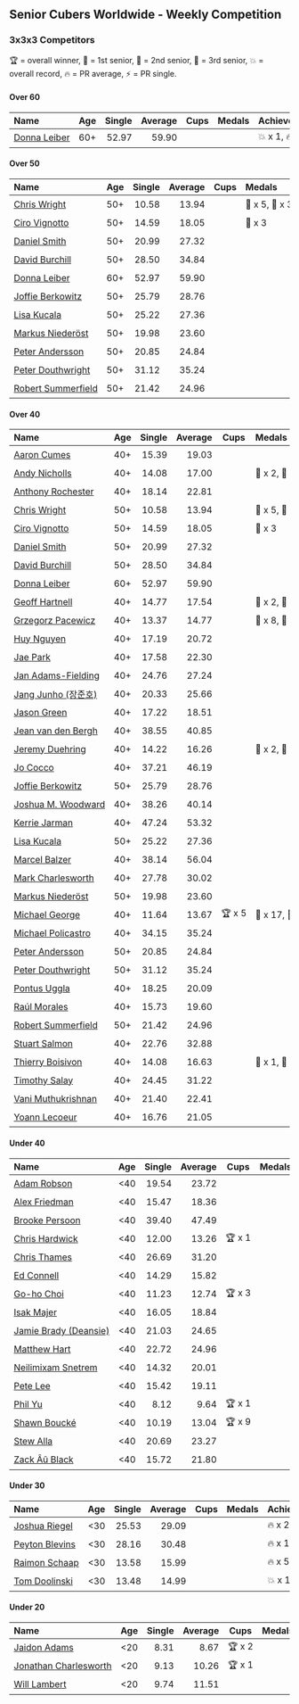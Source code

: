 ## Senior Cubers Worldwide - Weekly Competition
### 3x3x3 Competitors

🏆 = overall winner, 🥇 = 1st senior, 🥈 = 2nd senior, 🥉 = 3rd senior, 💥 = overall record, 🔥 = PR average, ⚡ = PR single.

#### Over 60

| Name | Age | Single | Average | Cups | Medals | Achievements |
| :-- | :--: | --: | --: | :--: | :-- | :-- |
| [<span style="white-space: nowrap">Donna Leiber</span>](../../persons/donna_leiber/333.md) | 60+ | 52.97 | 59.90 |  |  | <span style="white-space: nowrap">💥 x 1, 🔥 x 1, ⚡ x 1</span> |

#### Over 50

| Name | Age | Single | Average | Cups | Medals | Achievements |
| :-- | :--: | --: | --: | :--: | :-- | :-- |
| [<span style="white-space: nowrap">Chris Wright</span>](../../persons/chris_wright/333.md) | 50+ | 10.58 | 13.94 |  | <span style="white-space: nowrap">🥇 x 5, 🥈 x 3</span> | <span style="white-space: nowrap">💥 x 4, 🔥 x 3, ⚡ x 3</span> |
| [<span style="white-space: nowrap">Ciro Vignotto</span>](../../persons/ciro_vignotto/333.md) | 50+ | 14.59 | 18.05 |  | <span style="white-space: nowrap">🥉 x 3</span> | <span style="white-space: nowrap">🔥 x 2, ⚡ x 3</span> |
| [<span style="white-space: nowrap">Daniel Smith</span>](../../persons/daniel_smith/333.md) | 50+ | 20.99 | 27.32 |  |  | <span style="white-space: nowrap">💥 x 2, 🔥 x 4, ⚡ x 8</span> |
| [<span style="white-space: nowrap">David Burchill</span>](../../persons/david_burchill/333.md) | 50+ | 28.50 | 34.84 |  |  | <span style="white-space: nowrap">🔥 x 3, ⚡ x 4</span> |
| [<span style="white-space: nowrap">Donna Leiber</span>](../../persons/donna_leiber/333.md) | 60+ | 52.97 | 59.90 |  |  | <span style="white-space: nowrap">💥 x 1, 🔥 x 1, ⚡ x 1</span> |
| [<span style="white-space: nowrap">Joffie Berkowitz</span>](../../persons/joffie_berkowitz/333.md) | 50+ | 25.79 | 28.76 |  |  | <span style="white-space: nowrap">🔥 x 6, ⚡ x 3</span> |
| [<span style="white-space: nowrap">Lisa Kucala</span>](../../persons/lisa_kucala/333.md) | 50+ | 25.22 | 27.36 |  |  | <span style="white-space: nowrap">🔥 x 4, ⚡ x 4</span> |
| [<span style="white-space: nowrap">Markus Niederöst</span>](../../persons/markus_niederost/333.md) | 50+ | 19.98 | 23.60 |  |  | <span style="white-space: nowrap">🔥 x 1, ⚡ x 1</span> |
| [<span style="white-space: nowrap">Peter Andersson</span>](../../persons/peter_andersson/333.md) | 50+ | 20.85 | 24.84 |  |  | <span style="white-space: nowrap">🔥 x 3, ⚡ x 3</span> |
| [<span style="white-space: nowrap">Peter Douthwright</span>](../../persons/peter_douthwright/333.md) | 50+ | 31.12 | 35.24 |  |  | <span style="white-space: nowrap">🔥 x 5, ⚡ x 3</span> |
| [<span style="white-space: nowrap">Robert Summerfield</span>](../../persons/robert_summerfield/333.md) | 50+ | 21.42 | 24.96 |  |  | <span style="white-space: nowrap">🔥 x 7, ⚡ x 5</span> |

#### Over 40

| Name | Age | Single | Average | Cups | Medals | Achievements |
| :-- | :--: | --: | --: | :--: | :-- | :-- |
| [<span style="white-space: nowrap">Aaron Cumes</span>](../../persons/aaron_cumes/333.md) | 40+ | 15.39 | 19.03 |  |  | <span style="white-space: nowrap">🔥 x 6, ⚡ x 4</span> |
| [<span style="white-space: nowrap">Andy Nicholls</span>](../../persons/andy_nicholls/333.md) | 40+ | 14.08 | 17.00 |  | <span style="white-space: nowrap">🥈 x 2, 🥉 x 4</span> | <span style="white-space: nowrap">🔥 x 4, ⚡ x 3</span> |
| [<span style="white-space: nowrap">Anthony Rochester</span>](../../persons/anthony_rochester/333.md) | 40+ | 18.14 | 22.81 |  |  | <span style="white-space: nowrap">🔥 x 2, ⚡ x 3</span> |
| [<span style="white-space: nowrap">Chris Wright</span>](../../persons/chris_wright/333.md) | 50+ | 10.58 | 13.94 |  | <span style="white-space: nowrap">🥇 x 5, 🥈 x 3</span> | <span style="white-space: nowrap">💥 x 4, 🔥 x 3, ⚡ x 3</span> |
| [<span style="white-space: nowrap">Ciro Vignotto</span>](../../persons/ciro_vignotto/333.md) | 50+ | 14.59 | 18.05 |  | <span style="white-space: nowrap">🥉 x 3</span> | <span style="white-space: nowrap">🔥 x 2, ⚡ x 3</span> |
| [<span style="white-space: nowrap">Daniel Smith</span>](../../persons/daniel_smith/333.md) | 50+ | 20.99 | 27.32 |  |  | <span style="white-space: nowrap">💥 x 2, 🔥 x 4, ⚡ x 8</span> |
| [<span style="white-space: nowrap">David Burchill</span>](../../persons/david_burchill/333.md) | 50+ | 28.50 | 34.84 |  |  | <span style="white-space: nowrap">🔥 x 3, ⚡ x 4</span> |
| [<span style="white-space: nowrap">Donna Leiber</span>](../../persons/donna_leiber/333.md) | 60+ | 52.97 | 59.90 |  |  | <span style="white-space: nowrap">💥 x 1, 🔥 x 1, ⚡ x 1</span> |
| [<span style="white-space: nowrap">Geoff Hartnell</span>](../../persons/geoff_hartnell/333.md) | 40+ | 14.77 | 17.54 |  | <span style="white-space: nowrap">🥈 x 2, 🥉 x 5</span> | <span style="white-space: nowrap">🔥 x 7, ⚡ x 4</span> |
| [<span style="white-space: nowrap">Grzegorz Pacewicz</span>](../../persons/grzegorz_pacewicz/333.md) | 40+ | 13.37 | 14.77 |  | <span style="white-space: nowrap">🥈 x 8, 🥉 x 3</span> | <span style="white-space: nowrap">🔥 x 3, ⚡ x 1</span> |
| [<span style="white-space: nowrap">Huy Nguyen</span>](../../persons/huy_nguyen/333.md) | 40+ | 17.19 | 20.72 |  |  | <span style="white-space: nowrap">🔥 x 3, ⚡ x 4</span> |
| [<span style="white-space: nowrap">Jae Park</span>](../../persons/jae_park/333.md) | 40+ | 17.58 | 22.30 |  |  | <span style="white-space: nowrap">🔥 x 5, ⚡ x 4</span> |
| [<span style="white-space: nowrap">Jan Adams-Fielding</span>](../../persons/jan_adams_fielding/333.md) | 40+ | 24.76 | 27.24 |  |  | <span style="white-space: nowrap">🔥 x 10, ⚡ x 7</span> |
| [<span style="white-space: nowrap">Jang Junho (장준호)</span>](../../persons/jang_junho/333.md) | 40+ | 20.33 | 25.66 |  |  | <span style="white-space: nowrap">🔥 x 4, ⚡ x 2</span> |
| [<span style="white-space: nowrap">Jason Green</span>](../../persons/jason_green/333.md) | 40+ | 17.22 | 18.51 |  |  | <span style="white-space: nowrap">🔥 x 1, ⚡ x 1</span> |
| [<span style="white-space: nowrap">Jean van den Bergh</span>](../../persons/jean_van_den_bergh/333.md) | 40+ | 38.55 | 40.85 |  |  | <span style="white-space: nowrap">🔥 x 1, ⚡ x 1</span> |
| [<span style="white-space: nowrap">Jeremy Duehring</span>](../../persons/jeremy_duehring/333.md) | 40+ | 14.22 | 16.26 |  | <span style="white-space: nowrap">🥈 x 2, 🥉 x 3</span> | <span style="white-space: nowrap">🔥 x 6, ⚡ x 3</span> |
| [<span style="white-space: nowrap">Jo Cocco</span>](../../persons/jo_cocco/333.md) | 40+ | 37.21 | 46.19 |  |  | <span style="white-space: nowrap">🔥 x 5, ⚡ x 4</span> |
| [<span style="white-space: nowrap">Joffie Berkowitz</span>](../../persons/joffie_berkowitz/333.md) | 50+ | 25.79 | 28.76 |  |  | <span style="white-space: nowrap">🔥 x 6, ⚡ x 3</span> |
| [<span style="white-space: nowrap">Joshua M. Woodward</span>](../../persons/joshua_m_woodward/333.md) | 40+ | 38.26 | 40.14 |  |  | <span style="white-space: nowrap">🔥 x 3, ⚡ x 2</span> |
| [<span style="white-space: nowrap">Kerrie Jarman</span>](../../persons/kerrie_jarman/333.md) | 40+ | 47.24 | 53.32 |  |  | <span style="white-space: nowrap">🔥 x 1, ⚡ x 1</span> |
| [<span style="white-space: nowrap">Lisa Kucala</span>](../../persons/lisa_kucala/333.md) | 50+ | 25.22 | 27.36 |  |  | <span style="white-space: nowrap">🔥 x 4, ⚡ x 4</span> |
| [<span style="white-space: nowrap">Marcel Balzer</span>](../../persons/marcel_balzer/333.md) | 40+ | 38.14 | 56.04 |  |  | <span style="white-space: nowrap">🔥 x 2, ⚡ x 2</span> |
| [<span style="white-space: nowrap">Mark Charlesworth</span>](../../persons/mark_charlesworth/333.md) | 40+ | 27.78 | 30.02 |  |  | <span style="white-space: nowrap">🔥 x 2, ⚡ x 2</span> |
| [<span style="white-space: nowrap">Markus Niederöst</span>](../../persons/markus_niederost/333.md) | 50+ | 19.98 | 23.60 |  |  | <span style="white-space: nowrap">🔥 x 1, ⚡ x 1</span> |
| [<span style="white-space: nowrap">Michael George</span>](../../persons/michael_george/333.md) | 40+ | 11.64 | 13.67 | <span style="white-space: nowrap">🏆 x 5</span> | <span style="white-space: nowrap">🥇 x 17, 🥈 x 4</span> | <span style="white-space: nowrap">💥 x 5, 🔥 x 5, ⚡ x 3</span> |
| [<span style="white-space: nowrap">Michael Policastro</span>](../../persons/michael_policastro/333.md) | 40+ | 34.15 | 35.24 |  |  | <span style="white-space: nowrap">🔥 x 1, ⚡ x 1</span> |
| [<span style="white-space: nowrap">Peter Andersson</span>](../../persons/peter_andersson/333.md) | 50+ | 20.85 | 24.84 |  |  | <span style="white-space: nowrap">🔥 x 3, ⚡ x 3</span> |
| [<span style="white-space: nowrap">Peter Douthwright</span>](../../persons/peter_douthwright/333.md) | 50+ | 31.12 | 35.24 |  |  | <span style="white-space: nowrap">🔥 x 5, ⚡ x 3</span> |
| [<span style="white-space: nowrap">Pontus Uggla</span>](../../persons/pontus_uggla/333.md) | 40+ | 18.25 | 20.09 |  |  | <span style="white-space: nowrap">🔥 x 1, ⚡ x 1</span> |
| [<span style="white-space: nowrap">Raúl Morales</span>](../../persons/raul_morales/333.md) | 40+ | 15.73 | 19.60 |  |  | <span style="white-space: nowrap">🔥 x 1, ⚡ x 1</span> |
| [<span style="white-space: nowrap">Robert Summerfield</span>](../../persons/robert_summerfield/333.md) | 50+ | 21.42 | 24.96 |  |  | <span style="white-space: nowrap">🔥 x 7, ⚡ x 5</span> |
| [<span style="white-space: nowrap">Stuart Salmon</span>](../../persons/stuart_salmon/333.md) | 40+ | 22.76 | 32.88 |  |  | <span style="white-space: nowrap">🔥 x 1, ⚡ x 1</span> |
| [<span style="white-space: nowrap">Thierry Boisivon</span>](../../persons/thierry_boisivon/333.md) | 40+ | 14.08 | 16.63 |  | <span style="white-space: nowrap">🥈 x 1, 🥉 x 4</span> | <span style="white-space: nowrap">🔥 x 2, ⚡ x 5</span> |
| [<span style="white-space: nowrap">Timothy Salay</span>](../../persons/timothy_salay/333.md) | 40+ | 24.45 | 31.22 |  |  | <span style="white-space: nowrap">🔥 x 3, ⚡ x 4</span> |
| [<span style="white-space: nowrap">Vani Muthukrishnan</span>](../../persons/vani_muthukrishnan/333.md) | 40+ | 21.40 | 22.41 |  |  | <span style="white-space: nowrap">🔥 x 1, ⚡ x 1</span> |
| [<span style="white-space: nowrap">Yoann Lecoeur</span>](../../persons/yoann_lecoeur/333.md) | 40+ | 16.76 | 21.05 |  |  | <span style="white-space: nowrap">🔥 x 1, ⚡ x 3</span> |

#### Under 40

| Name | Age | Single | Average | Cups | Medals | Achievements |
| :-- | :--: | --: | --: | :--: | :-- | :-- |
| [<span style="white-space: nowrap">Adam Robson</span>](../../persons/adam_robson/333.md) | <40 | 19.54 | 23.72 |  |  | <span style="white-space: nowrap">🔥 x 4, ⚡ x 6</span> |
| [<span style="white-space: nowrap">Alex Friedman</span>](../../persons/alex_friedman/333.md) | <40 | 15.47 | 18.36 |  |  | <span style="white-space: nowrap">🔥 x 3, ⚡ x 3</span> |
| [<span style="white-space: nowrap">Brooke Persoon</span>](../../persons/brooke_persoon/333.md) | <40 | 39.40 | 47.49 |  |  | <span style="white-space: nowrap">🔥 x 2, ⚡ x 2</span> |
| [<span style="white-space: nowrap">Chris Hardwick</span>](../../persons/chris_hardwick/333.md) | <40 | 12.00 | 13.26 | <span style="white-space: nowrap">🏆 x 1</span> |  | <span style="white-space: nowrap">🔥 x 3, ⚡ x 3</span> |
| [<span style="white-space: nowrap">Chris Thames</span>](../../persons/chris_thames/333.md) | <40 | 26.69 | 31.20 |  |  | <span style="white-space: nowrap">🔥 x 4, ⚡ x 4</span> |
| [<span style="white-space: nowrap">Ed Connell</span>](../../persons/ed_connell/333.md) | <40 | 14.29 | 15.82 |  |  | <span style="white-space: nowrap">🔥 x 7, ⚡ x 1</span> |
| [<span style="white-space: nowrap">Go-ho Choi</span>](../../persons/go_ho_choi/333.md) | <40 | 11.23 | 12.74 | <span style="white-space: nowrap">🏆 x 3</span> |  | <span style="white-space: nowrap">💥 x 2, 🔥 x 3, ⚡ x 3</span> |
| [<span style="white-space: nowrap">Isak Majer</span>](../../persons/isak_majer/333.md) | <40 | 16.05 | 18.84 |  |  | <span style="white-space: nowrap">🔥 x 4, ⚡ x 4</span> |
| [<span style="white-space: nowrap">Jamie Brady (Deansie)</span>](../../persons/jamie_brady/333.md) | <40 | 21.03 | 24.65 |  |  | <span style="white-space: nowrap">🔥 x 1, ⚡ x 2</span> |
| [<span style="white-space: nowrap">Matthew Hart</span>](../../persons/matthew_hart/333.md) | <40 | 22.72 | 24.96 |  |  | <span style="white-space: nowrap">🔥 x 1, ⚡ x 1</span> |
| [<span style="white-space: nowrap">Neilimixam Snetrem</span>](../../persons/neilimixam_snetrem/333.md) | <40 | 14.32 | 20.01 |  |  | <span style="white-space: nowrap">🔥 x 1, ⚡ x 1</span> |
| [<span style="white-space: nowrap">Pete Lee</span>](../../persons/pete_lee/333.md) | <40 | 15.42 | 19.11 |  |  | <span style="white-space: nowrap">🔥 x 5, ⚡ x 3</span> |
| [<span style="white-space: nowrap">Phil Yu</span>](../../persons/phil_yu/333.md) | <40 | 8.12 | 9.64 | <span style="white-space: nowrap">🏆 x 1</span> |  | <span style="white-space: nowrap">💥 x 1, 🔥 x 1, ⚡ x 1</span> |
| [<span style="white-space: nowrap">Shawn Boucké</span>](../../persons/shawn_boucke/333.md) | <40 | 10.19 | 13.04 | <span style="white-space: nowrap">🏆 x 9</span> |  | <span style="white-space: nowrap">💥 x 2, 🔥 x 4, ⚡ x 2</span> |
| [<span style="white-space: nowrap">Stew Alla</span>](../../persons/stew_alla/333.md) | <40 | 20.69 | 23.27 |  |  | <span style="white-space: nowrap">🔥 x 1, ⚡ x 1</span> |
| [<span style="white-space: nowrap">Zack Âû Black</span>](../../persons/zack_au_black/333.md) | <40 | 15.72 | 21.80 |  |  | <span style="white-space: nowrap">🔥 x 2, ⚡ x 2</span> |

#### Under 30

| Name | Age | Single | Average | Cups | Medals | Achievements |
| :-- | :--: | --: | --: | :--: | :-- | :-- |
| [<span style="white-space: nowrap">Joshua Riegel</span>](../../persons/joshua_riegel/333.md) | <30 | 25.53 | 29.09 |  |  | <span style="white-space: nowrap">🔥 x 2, ⚡ x 2</span> |
| [<span style="white-space: nowrap">Peyton Blevins</span>](../../persons/peyton_blevins/333.md) | <30 | 28.16 | 30.48 |  |  | <span style="white-space: nowrap">🔥 x 1, ⚡ x 1</span> |
| [<span style="white-space: nowrap">Raimon Schaap</span>](../../persons/raimon_schaap/333.md) | <30 | 13.58 | 15.99 |  |  | <span style="white-space: nowrap">🔥 x 5, ⚡ x 4</span> |
| [<span style="white-space: nowrap">Tom Doolinski</span>](../../persons/tom_doolinski/333.md) | <30 | 13.48 | 14.99 |  |  | <span style="white-space: nowrap">💥 x 1, 🔥 x 1, ⚡ x 1</span> |

#### Under 20

| Name | Age | Single | Average | Cups | Medals | Achievements |
| :-- | :--: | --: | --: | :--: | :-- | :-- |
| [<span style="white-space: nowrap">Jaidon Adams</span>](../../persons/jaidon_adams/333.md) | <20 | 8.31 | 8.67 | <span style="white-space: nowrap">🏆 x 2</span> |  | <span style="white-space: nowrap">💥 x 1, 🔥 x 1, ⚡ x 1</span> |
| [<span style="white-space: nowrap">Jonathan Charlesworth</span>](../../persons/jonathan_charlesworth/333.md) | <20 | 9.13 | 10.26 | <span style="white-space: nowrap">🏆 x 1</span> |  | <span style="white-space: nowrap">🔥 x 1, ⚡ x 1</span> |
| [<span style="white-space: nowrap">Will Lambert</span>](../../persons/will_lambert/333.md) | <20 | 9.74 | 11.51 |  |  | <span style="white-space: nowrap">🔥 x 1, ⚡ x 1</span> |


<!-- Global site tag (gtag.js) - Google Analytics -->
<script async src="https://www.googletagmanager.com/gtag/js?id=UA-86348435-3"></script>
<script>window.dataLayer = window.dataLayer || []; function gtag() {dataLayer.push(arguments);} gtag('js', new Date()); gtag('config', 'UA-86348435-3');</script>
